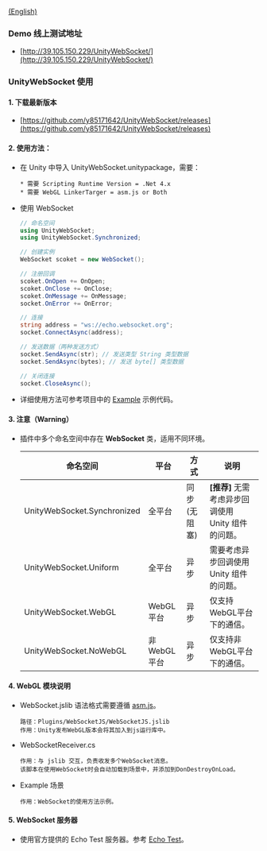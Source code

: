 
[(English)](README_EN.md)

### Demo 线上测试地址

- [http://39.105.150.229/UnityWebSocket/](http://39.105.150.229/UnityWebSocket/)

### UnityWebSocket 使用

#### 1. 下载最新版本

- [https://github.com/y85171642/UnityWebSocket/releases](https://github.com/y85171642/UnityWebSocket/releases)

#### 2. 使用方法：

- 在 Unity 中导入 UnityWebSocket.unitypackage，需要：

      * 需要 Scripting Runtime Version = .Net 4.x
      * 需要 WebGL LinkerTarger = asm.js or Both

- 使用 WebSocket

  ```csharp
  // 命名空间
  using UnityWebSocket;
  using UnityWebSocket.Synchronized;

  // 创建实例
  WebSocket scoket = new WebSocket();

  // 注册回调
  scoket.OnOpen += OnOpen;
  scoket.OnClose += OnClose;
  scoket.OnMessage += OnMessage;
  socket.OnError += OnError;

  // 连接
  string address = "ws://echo.websocket.org";
  socket.ConnectAsync(address);

  // 发送数据（两种发送方式）
  socket.SendAsync(str); // 发送类型 String 类型数据
  socket.SendAsync(bytes); // 发送 byte[] 类型数据

  // 关闭连接
  socket.CloseAsync();
  ```

- 详细使用方法可参考项目中的 [Example](UnityWebSocket/Assets/Scripts/Plugins/UnityWebSocket/Example/TestWebSocket.cs) 示例代码。

#### 3. 注意（Warning）

- 插件中多个命名空间中存在 **WebSocket** 类，适用不同环境。

  命名空间 | 平台 | 方式 |  说明  
  -|-|-|-
  UnityWebSocket.Synchronized | 全平台 | 同步(无阻塞) | **[推荐]** 无需考虑异步回调使用 Unity 组件的问题。
  UnityWebSocket.Uniform | 全平台 | 异步 | 需要考虑异步回调使用 Unity 组件的问题。
  UnityWebSocket.WebGL | WebGL平台 | 异步 | 仅支持WebGL平台下的通信。
  UnityWebSocket.NoWebGL | 非WebGL平台 | 异步  | 仅支持非WebGL平台下的通信。

#### 4. WebGL 模块说明

- WebSocket.jslib 语法格式需要遵循 [asm.js](http://www.ruanyifeng.com/blog/2017/09/asmjs_emscripten.html)。

      路径：Plugins/WebSocketJS/WebSocketJS.jslib
      作用：Unity发布WebGL版本会将其加入到js运行库中。

- WebSocketReceiver.cs

      作用：与 jslib 交互，负责收发多个WebSocket消息。
      该脚本在使用WebSocket时会自动加载到场景中，并添加到DonDestroyOnLoad。

- Example 场景

      作用：WebSocket的使用方法示例。

#### 5. WebSocket 服务器

- 使用官方提供的 Echo Test 服务器。参考 [Echo Test](http://www.websocket.org/echo.html)。
